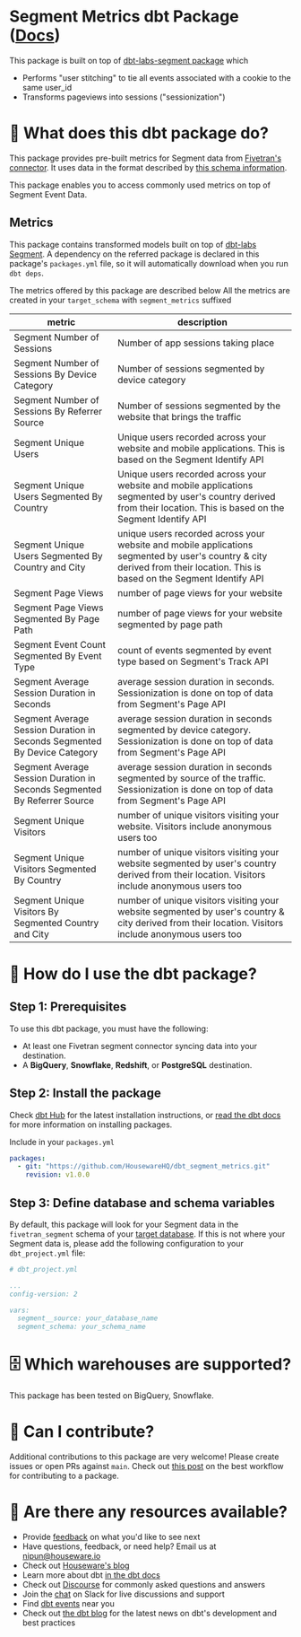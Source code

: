 # Segment Metrics dbt Package ([Docs](https://housewarehq.github.io/dbt_segment_metrics)) 

This package is built on top of [dbt-labs-segment package](https://github.com/dbt-labs/segment) which 
* Performs "user stitching" to tie all events associated with a cookie to the same user_id
* Transforms pageviews into sessions ("sessionization")

# 📣 What does this dbt package do?
This package provides pre-built metrics for Segment data from [Fivetran's connector](https://www.fivetran.com/connectors/segment). It uses data in the format described by [this schema information](https://fivetran.com/docs/events/segment#schemainformation).

This package enables you to access commonly used metrics on top of Segment Event Data.

## Metrics 

This package contains transformed models built on top of [dbt-labs Segment](https://github.com/dbt-labs/segment). A dependency on the referred package is declared in this package's `packages.yml` file, so it will automatically download when you run `dbt deps`. 

The metrics offered by this package are described below
All the metrics are created in your `target_schema` with `segment_metrics` suffixed

| **metric**                          | **description**                                                                                                                                                                                                                              |
|--------------------------------|------------------------------------------------------------------------------------------------------------------------------------------------------------------------------------------------------------------------------------------|
| Segment Number of Sessions    | Number of app sessions taking place                 
| Segment  Number of Sessions By Device Category     | Number of sessions  segmented by device category                        
| Segment  Number of Sessions By Referrer Source    | Number of sessions  segmented by the website that brings the traffic
| Segment  Unique Users    |  Unique users recorded across your website and mobile applications. This is based on the Segment Identify API
| Segment  Unique Users Segmented By Country    |          Unique users recorded across your website and mobile applications segmented by user's country derived from their location. This is based on the Segment Identify API                                                               |
| Segment  Unique Users Segmented By Country and City    |   unique users recorded across your website and mobile applications segmented by user's country & city derived from their location. This is based on the Segment Identify API                                     |
| Segment  Page Views    |  number of page views for your website                                                         |
| Segment  Page Views Segmented By Page Path    |  number of page views for your website segmented by page path              | Segment  Page Views Segmented By Page Referrer  | number of page views for your website segmented by referred page |
| Segment  Event Count Segmented By Event Type    |  count of events segmented by event type based on Segment's Track API| 
| Segment  Average Session Duration in Seconds |  average session duration in seconds. Sessionization is done on top of data from Segment's Page API | 
| Segment  Average Session Duration in Seconds Segmented By Device Category |   average session duration in seconds segmented by device category. Sessionization is done on top of data from Segment's Page API | 
| Segment  Average Session Duration in Seconds Segmented By Referrer Source |  average session duration in seconds segmented by source of the traffic. Sessionization is done on top of data from Segment's Page API | 
| Segment  Unique Visitors |  number of unique visitors visiting your website. Visitors include anonymous users too | 
| Segment  Unique Visitors Segmented By Country |  number of unique visitors visiting your website segmented by user's country derived from their location. Visitors include anonymous users too | 
| Segment  Unique Visitors By Segmented Country and City |  number of unique visitors visiting your website segmented by user's country & city derived from their location. Visitors include anonymous users too | 

# 🎯 How do I use the dbt package?
## Step 1: Prerequisites
To use this dbt package, you must have the following:
- At least one Fivetran segment connector syncing data into your destination. 
- A **BigQuery**, **Snowflake**, **Redshift**, or **PostgreSQL** destination.

## Step 2: Install the package

Check [dbt Hub](https://hub.getdbt.com/) for the latest installation instructions, or [read the dbt docs](https://docs.getdbt.com/docs/package-management) for more information on installing packages.

Include in your `packages.yml`

```yaml
packages:
  - git: "https://github.com/HousewareHQ/dbt_segment_metrics.git"
    revision: v1.0.0
```

## Step 3: Define database and schema variables

By default, this package will look for your Segment data in the `fivetran_segment` schema of your [target database](https://docs.getdbt.com/docs/running-a-dbt-project/using-the-command-line-interface/configure-your-profile). If this is not where your Segment data is, please add the following configuration to your `dbt_project.yml` file:

```yml
# dbt_project.yml

...
config-version: 2

vars:
  segment__source: your_database_name
  segment_schema: your_schema_name
```

# 🗄 Which warehouses are supported?
This package has been tested on BigQuery, Snowflake.


# 🙌 Can I contribute?

Additional contributions to this package are very welcome! Please create issues
or open PRs against `main`. Check out 
[this post](https://discourse.getdbt.com/t/contributing-to-a-dbt-package/657) 
on the best workflow for contributing to a package.


# 🏪 Are there any resources available?
- Provide [feedback](https://airtable.com/shrPHxTmfkjq3P6Eh) on what you'd like to see next
- Have questions, feedback, or need help? Email us at nipun@houseware.io
- Check out [Houseware's blog](https://www.houseware.io/blog)
- Learn more about dbt [in the dbt docs](https://docs.getdbt.com/docs/introduction)
- Check out [Discourse](https://discourse.getdbt.com/) for commonly asked questions and answers
- Join the [chat](https://slack.getdbt.com/) on Slack for live discussions and support
- Find [dbt events](https://events.getdbt.com) near you
- Check out [the dbt blog](https://blog.getdbt.com/) for the latest news on dbt's development and best practices
